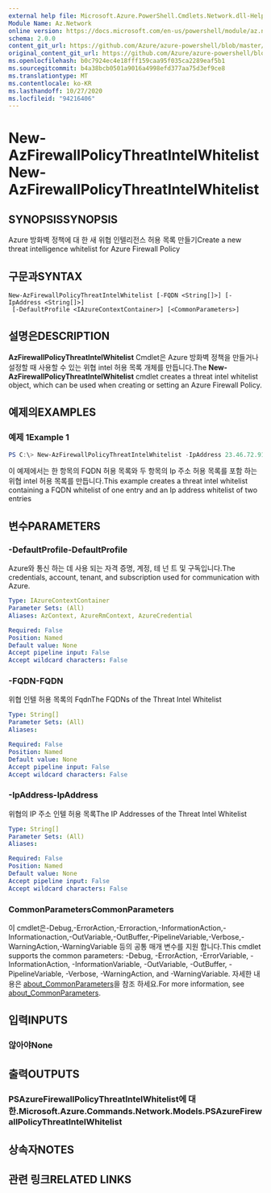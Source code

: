 ```yaml
---
external help file: Microsoft.Azure.PowerShell.Cmdlets.Network.dll-Help.xml
Module Name: Az.Network
online version: https://docs.microsoft.com/en-us/powershell/module/az.network/new-azfirewallpolicythreatintelwhitelist
schema: 2.0.0
content_git_url: https://github.com/Azure/azure-powershell/blob/master/src/Network/Network/help/New-AzFirewallPolicyThreatIntelWhitelist.md
original_content_git_url: https://github.com/Azure/azure-powershell/blob/master/src/Network/Network/help/New-AzFirewallPolicyThreatIntelWhitelist.md
ms.openlocfilehash: b0c7924ec4e18fff159caa95f035ca2289eaf5b1
ms.sourcegitcommit: b4a38bcb0501a9016a4998efd377aa75d3ef9ce8
ms.translationtype: MT
ms.contentlocale: ko-KR
ms.lasthandoff: 10/27/2020
ms.locfileid: "94216406"
---
```

# <span data-ttu-id="dad0b-101">New-AzFirewallPolicyThreatIntelWhitelist</span><span class="sxs-lookup"><span data-stu-id="dad0b-101">New-AzFirewallPolicyThreatIntelWhitelist</span></span>

## <span data-ttu-id="dad0b-102">SYNOPSIS</span><span class="sxs-lookup"><span data-stu-id="dad0b-102">SYNOPSIS</span></span>
<span data-ttu-id="dad0b-103">Azure 방화벽 정책에 대 한 새 위협 인텔리전스 허용 목록 만들기</span><span class="sxs-lookup"><span data-stu-id="dad0b-103">Create a new threat intelligence whitelist for Azure Firewall Policy</span></span>

## <span data-ttu-id="dad0b-104">구문과</span><span class="sxs-lookup"><span data-stu-id="dad0b-104">SYNTAX</span></span>

```
New-AzFirewallPolicyThreatIntelWhitelist [-FQDN <String[]>] [-IpAddress <String[]>]
 [-DefaultProfile <IAzureContextContainer>] [<CommonParameters>]
```

## <span data-ttu-id="dad0b-105">설명은</span><span class="sxs-lookup"><span data-stu-id="dad0b-105">DESCRIPTION</span></span>
<span data-ttu-id="dad0b-106">**AzFirewallPolicyThreatIntelWhitelist** Cmdlet은 Azure 방화벽 정책을 만들거나 설정할 때 사용할 수 있는 위협 intel 허용 목록 개체를 만듭니다.</span><span class="sxs-lookup"><span data-stu-id="dad0b-106">The **New-AzFirewallPolicyThreatIntelWhitelist** cmdlet creates a threat intel whitelist object, which can be used when creating or setting an Azure Firewall Policy.</span></span>

## <span data-ttu-id="dad0b-107">예제의</span><span class="sxs-lookup"><span data-stu-id="dad0b-107">EXAMPLES</span></span>

### <span data-ttu-id="dad0b-108">예제 1</span><span class="sxs-lookup"><span data-stu-id="dad0b-108">Example 1</span></span>
```powershell
PS C:\> New-AzFirewallPolicyThreatIntelWhitelist -IpAddress 23.46.72.91,192.79.236.79 -FQDN microsoft.com
```

<span data-ttu-id="dad0b-109">이 예제에서는 한 항목의 FQDN 허용 목록와 두 항목의 Ip 주소 허용 목록를 포함 하는 위협 intel 허용 목록를 만듭니다.</span><span class="sxs-lookup"><span data-stu-id="dad0b-109">This example creates a threat intel whitelist containing a FQDN whitelist of one entry and an Ip address whitelist of two entries</span></span>

## <span data-ttu-id="dad0b-110">변수</span><span class="sxs-lookup"><span data-stu-id="dad0b-110">PARAMETERS</span></span>

### <span data-ttu-id="dad0b-111">-DefaultProfile</span><span class="sxs-lookup"><span data-stu-id="dad0b-111">-DefaultProfile</span></span>
<span data-ttu-id="dad0b-112">Azure와 통신 하는 데 사용 되는 자격 증명, 계정, 테 넌 트 및 구독입니다.</span><span class="sxs-lookup"><span data-stu-id="dad0b-112">The credentials, account, tenant, and subscription used for communication with Azure.</span></span>

```yaml
Type: IAzureContextContainer
Parameter Sets: (All)
Aliases: AzContext, AzureRmContext, AzureCredential

Required: False
Position: Named
Default value: None
Accept pipeline input: False
Accept wildcard characters: False
```

### <span data-ttu-id="dad0b-113">-FQDN</span><span class="sxs-lookup"><span data-stu-id="dad0b-113">-FQDN</span></span>
<span data-ttu-id="dad0b-114">위협 인텔 허용 목록의 Fqdn</span><span class="sxs-lookup"><span data-stu-id="dad0b-114">The FQDNs of the Threat Intel Whitelist</span></span>

```yaml
Type: String[]
Parameter Sets: (All)
Aliases:

Required: False
Position: Named
Default value: None
Accept pipeline input: False
Accept wildcard characters: False
```

### <span data-ttu-id="dad0b-115">-IpAddress</span><span class="sxs-lookup"><span data-stu-id="dad0b-115">-IpAddress</span></span>
<span data-ttu-id="dad0b-116">위협의 IP 주소 인텔 허용 목록</span><span class="sxs-lookup"><span data-stu-id="dad0b-116">The IP Addresses of the Threat Intel Whitelist</span></span>

```yaml
Type: String[]
Parameter Sets: (All)
Aliases:

Required: False
Position: Named
Default value: None
Accept pipeline input: False
Accept wildcard characters: False
```

### <span data-ttu-id="dad0b-117">CommonParameters</span><span class="sxs-lookup"><span data-stu-id="dad0b-117">CommonParameters</span></span>
<span data-ttu-id="dad0b-118">이 cmdlet은-Debug,-ErrorAction,-Erroraction,-InformationAction,-Informationaction,-OutVariable,-OutBuffer,-PipelineVariable,-Verbose,-WarningAction,-WarningVariable 등의 공통 매개 변수를 지원 합니다.</span><span class="sxs-lookup"><span data-stu-id="dad0b-118">This cmdlet supports the common parameters: -Debug, -ErrorAction, -ErrorVariable, -InformationAction, -InformationVariable, -OutVariable, -OutBuffer, -PipelineVariable, -Verbose, -WarningAction, and -WarningVariable.</span></span> <span data-ttu-id="dad0b-119">자세한 내용은 [about_CommonParameters](http://go.microsoft.com/fwlink/?LinkID=113216)을 참조 하세요.</span><span class="sxs-lookup"><span data-stu-id="dad0b-119">For more information, see [about_CommonParameters](http://go.microsoft.com/fwlink/?LinkID=113216).</span></span>

## <span data-ttu-id="dad0b-120">입력</span><span class="sxs-lookup"><span data-stu-id="dad0b-120">INPUTS</span></span>

### <span data-ttu-id="dad0b-121">않아야</span><span class="sxs-lookup"><span data-stu-id="dad0b-121">None</span></span>

## <span data-ttu-id="dad0b-122">출력</span><span class="sxs-lookup"><span data-stu-id="dad0b-122">OUTPUTS</span></span>

### <span data-ttu-id="dad0b-123">PSAzureFirewallPolicyThreatIntelWhitelist에 대 한.</span><span class="sxs-lookup"><span data-stu-id="dad0b-123">Microsoft.Azure.Commands.Network.Models.PSAzureFirewallPolicyThreatIntelWhitelist</span></span>

## <span data-ttu-id="dad0b-124">상속자</span><span class="sxs-lookup"><span data-stu-id="dad0b-124">NOTES</span></span>

## <span data-ttu-id="dad0b-125">관련 링크</span><span class="sxs-lookup"><span data-stu-id="dad0b-125">RELATED LINKS</span></span>
